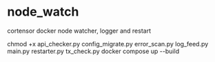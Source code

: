 # node_watch
cortensor docker node watcher, logger and restart

chmod +x api_checker.py config_migrate.py error_scan.py log_feed.py main.py restarter.py tx_check.py 
docker compose up --build
